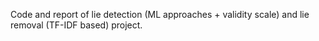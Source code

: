 Code and report of lie detection (ML approaches + validity scale) and lie removal (TF-IDF based) project.